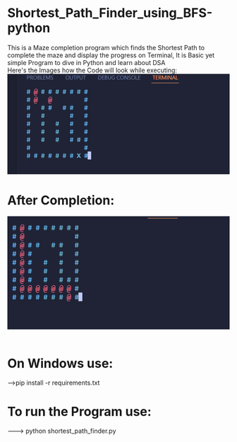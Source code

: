 # Shortest_Path_Finder_using_BFS-python
This is a Maze completion program which finds the Shortest Path to complete the maze and  display the progress on Terminal, It is  Basic yet simple Program to dive in Python and learn about DSA
<br/>
Here's the Images how the Code will look while executing:<br/>
![plot](./shortest_path_finder/imgs/1.png)
<br/>
# After Completion:<br/>
![plot](./shortest_path_finder/imgs/2.png)
<br/><br/>
# On Windows use:<br/>
-->pip install -r requirements.txt

# To run the Program use:<br/>
---> python shortest_path_finder.py
